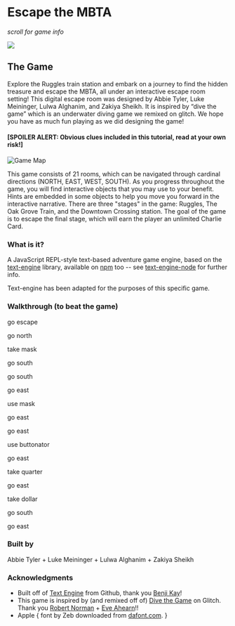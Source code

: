 # Escape the MBTA

_scroll for game info_

<img src="https://cdn.glitch.me/0d912267-7ceb-4ef0-87ba-924a786d3765%2Fmagnet-t-logos.webp?v=1638847770161">

## The Game

Explore the Ruggles train station and embark on a journey to find the hidden treasure and escape the MBTA, all under an interactive escape room setting!
This digital escape room was designed by Abbie Tyler, Luke Meininger, Lulwa Alghanim, and Zakiya Sheikh.
It is inspired by “dive the game” which is an underwater diving game we remixed on glitch.
We hope you have as much fun playing as we did designing the game!

#### [SPOILER ALERT: Obvious clues included in this tutorial, read at your own risk!]

![Game Map](https://cdn.glitch.me/0d912267-7ceb-4ef0-87ba-924a786d3765%2F9d4c98e5-3b3c-41b9-b3f0-ab3f9173b4cb.image.png?v=1638847402098)

This game consists of 21 rooms, which can be navigated through cardinal directions (NORTH, EAST, WEST, SOUTH).
As you progress throughout the game, you will find interactive objects that you may use to your benefit.
Hints are embedded in some objects to help you move you forward in the interactive narrative.
There are three "stages" in the game: Ruggles, The Oak Grove Train, and the Downtown Crossing station.
The goal of the game is to escape the final stage, which will earn the player an unlimited Charlie Card.

### What is it?

A JavaScript REPL-style text-based adventure game engine, based on the [text-engine](https://github.com/okaybenji/text-engine) library, available on [npm](https://www.npmjs.com/package/text-engine) too -- see [text-engine-node](https://github.com/okaybenji/text-engine-node) for further info.

Text-engine has been adapted for the purposes of this specific game.

### Walkthrough (to beat the game)

go escape

go north

take mask

go south

go south

go east

use mask

go east

go east

use buttonator

go east

take quarter

go east

take dollar

go south

go east


### Built by

Abbie Tyler + Luke Meininger + Lulwa Alghanim + Zakiya Sheikh

### Acknowledgments

- Built off of [Text Engine](https://github.com/okaybenji/text-engine) from Github, thank you [Benji Kay](http://benjikay.com/)!
- This game is inspired by (and remixed off of) [Dive the Game](https://glitch.com/~dive-the-game) on Glitch. Thank you [Robert Norman](https://glitch.com/@wednesdays4ever) + [Eve Ahearn](https://glitch.com/@eveahe)!!
- Apple { font by Zeb downloaded from [dafont.com](http://www.dafont.com/apple.font). }
